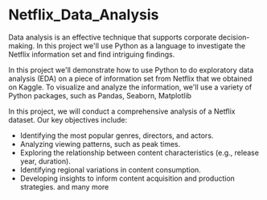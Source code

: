 # Netflix_Data_Analysis
Data analysis is an effective technique that supports corporate decision-making. In this project we'll use Python as a language to investigate the Netflix information set and find intriguing findings.

In this project we'll demonstrate how to use Python to do exploratory data analysis (EDA) on a piece of information set from Netflix that we obtained on Kaggle. To visualize and analyze the information, we'll use a variety of Python packages, such as Pandas, Seaborn, Matplotlib

In this project, we will conduct a comprehensive analysis of a Netflix dataset. Our key objectives include:

* Identifying the most popular genres, directors, and actors.
* Analyzing viewing patterns, such as peak times.
* Exploring the relationship between content characteristics (e.g., release year, duration).
* Identifying regional variations in content consumption.
* Developing insights to inform content acquisition and production strategies. and many more

